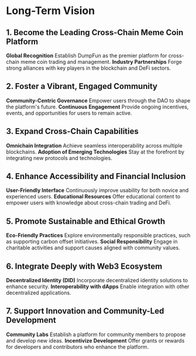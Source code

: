 # Long-Term Vision
## 1. Become the Leading Cross-Chain Meme Coin Platform

   **Global Recognition**
        Establish DumpFun as the premier platform for cross-chain meme coin trading and management.
    **Industry Partnerships**
        Forge strong alliances with key players in the blockchain and DeFi sectors.

## 2. Foster a Vibrant, Engaged Community

   **Community-Centric Governance**
        Empower users through the DAO to shape the platform's future.
    **Continuous Engagement**
        Provide ongoing incentives, events, and opportunities for users to remain active.

## 3. Expand Cross-Chain Capabilities

   **Omnichain Integration**
        Achieve seamless interoperability across multiple blockchains.
    **Adoption of Emerging Technologies**
        Stay at the forefront by integrating new protocols and technologies.

## 4. Enhance Accessibility and Financial Inclusion

   **User-Friendly Interface**
        Continuously improve usability for both novice and experienced users.
    **Educational Resources**
        Offer educational content to empower users with knowledge about cross-chain trading and DeFi.

## 5. Promote Sustainable and Ethical Growth

   **Eco-Friendly Practices**
        Explore environmentally responsible practices, such as supporting carbon offset initiatives.
    **Social Responsibility**
        Engage in charitable activities and support causes aligned with community values.

## 6. Integrate Deeply with Web3 Ecosystem

   **Decentralized Identity (DID)**
        Incorporate decentralized identity solutions to enhance security.
    **Interoperability with dApps**
        Enable integration with other decentralized applications.

## 7. Support Innovation and Community-Led Development

   **Community Labs**
        Establish a platform for community members to propose and develop new ideas.
    **Incentivize Development**
        Offer grants or rewards for developers and contributors who enhance the platform.